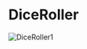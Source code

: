 # DiceRoller
![DiceRoller1](https://github.com/Almoatasam/DiceRoller/assets/148493069/c9664281-4cfc-41bc-8b2a-84871e2a325b)
